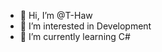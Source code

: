 - 👋 Hi, I’m @T-Haw
- 👀 I’m interested in Development
- 🌱 I’m currently learning C#

<!---
T-Haw/T-Haw is a ✨ special ✨ repository because its `README.md` (this file) appears on your GitHub profile.
You can click the Preview link to take a look at your changes.
--->
